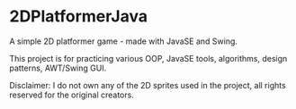 # 2DPlatformerJava
A simple 2D platformer game - made with JavaSE and Swing.


This project is for practicing various OOP, JavaSE tools, algorithms, design patterns, AWT/Swing GUI. 

Disclaimer:
I do not own any of the 2D sprites used in the project, 
all rights reserved for the original creators.
